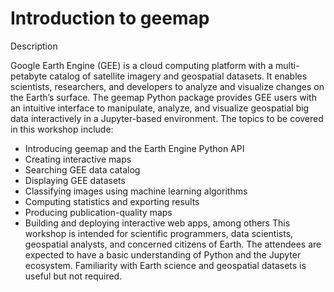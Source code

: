 # Introduction to geemap

Description

Google Earth Engine (GEE) is a cloud computing platform with a multi-petabyte catalog of satellite imagery and geospatial datasets. It enables scientists, researchers, and developers to analyze and visualize changes on the Earth’s surface. The geemap Python package provides GEE users with an intuitive interface to manipulate, analyze, and visualize geospatial big data interactively in a Jupyter-based environment. The topics to be covered in this workshop include:

- Introducing geemap and the Earth Engine Python API
- Creating interactive maps
- Searching GEE data catalog
- Displaying GEE datasets
- Classifying images using machine learning algorithms
- Computing statistics and exporting results
- Producing publication-quality maps
- Building and deploying interactive web apps, among others
This workshop is intended for scientific programmers, data scientists, geospatial analysts, and concerned citizens of Earth. The attendees are expected to have a basic understanding of Python and the Jupyter ecosystem. Familiarity with Earth science and geospatial datasets is useful but not required.
